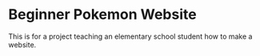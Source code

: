 # Beginner Pokemon Website
This is for a project teaching an elementary school student how to make a website.

